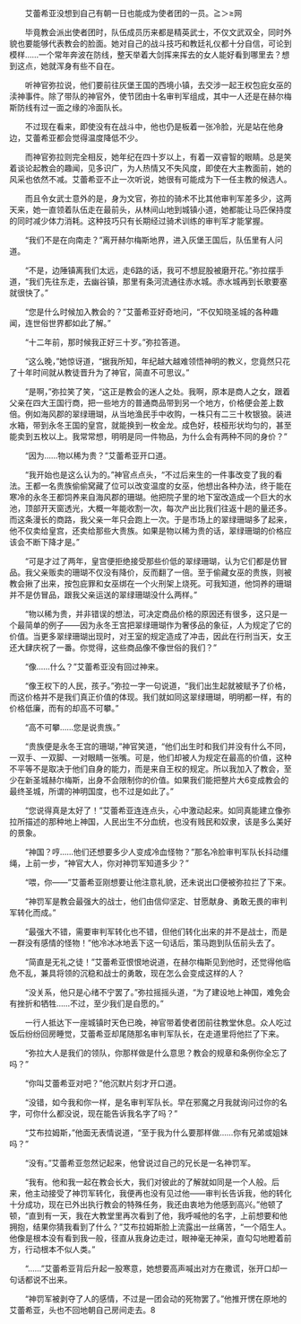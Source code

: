 　　艾蕾希亚没想到自己有朝一日也能成为使者团的一员。≧＞≥网

　　毕竟教会派出使者团时，队伍成员历来都是精英武士，不仅文武双全，同时外貌也要能够代表教会的脸面。她对自己的战斗技巧和教廷礼仪都十分自信，可论到模样……一个常年奔波在防线，整天举着大剑挥来挥去的女人能好看到哪里去？想到这点，她就浑身有些不自在。

　　听神官弥拉说，他们要前往灰堡王国的西境小镇，去交涉一起王权包庇女巫的渎神事件。除了带队的神官外，使节团由十名审判军组成，其中一人还是在赫尔梅斯防线有过一面之缘的冷面队长。

　　不过现在看来，即使没有在战斗中，他也仍是板着一张冷脸，光是站在他身边，艾蕾希亚都会觉得温度降低不少。

　　而神官弥拉则完全相反，她年纪在四十岁以上，有着一双睿智的眼睛。总是笑着谈论起教会的趣闻，见多识广，为人热情又不失风度，即使在大主教面前，她的风采也依然不减。艾蕾希亚不止一次听说，她很有可能成为下一任主教的候选人。

　　而且令女武士意外的是，身为文官，弥拉的骑术不比其他审判军差多少，这两天来，她一直领着队伍走在最前头，从林间山地到城镇小道，她都能让马匹保持度的同时减少体力消耗。这种技巧只有长期经过骑术训练的审判军才能掌握。

　　“我们不是在向南走？”离开赫尔梅斯地界，进入灰堡王国后，队伍里有人问道。

　　“不是，边陲镇离我们太远，走6路的话，我可不想屁股被磨开花。”弥拉摆手道，“我们先往东走，去幽谷镇，那里有条河流通往赤水城。赤水城再到长歌要塞就很快了。”

　　“您是什么时候加入教会的？”艾蕾希亚好奇地问，“不仅知晓圣城的各种趣闻，连世俗世界都如此了解。”

　　“十二年前，那时候我正好三十岁。”弥拉答道。

　　“这么晚，”她惊讶道，“据我所知，年纪越大越难领悟神明的教义，您竟然只花了十年时间就从教徒晋升为了神官，简直不可思议。”

　　“是啊，”弥拉笑了笑，“这正是教会的迷人之处。我啊，原本是商人之女，跟着父亲在四大王国行商，把一些地方的普通商品带到另一个地方，价格便会差上数倍。例如海风郡的翠绿珊瑚，从当地渔民手中收购，一株只有二三十枚银狼。装进水箱，带到永冬王国的皇宫，就能换到一枚金龙。成色好，枝桠形状均匀的，甚至能卖到五枚以上。我常常想，明明是同一件物品，为什么会有两种不同的身价？”

　　“因为……物以稀为贵？”艾蕾希亚开口道。

　　“我开始也是这么认为的。”神官点点头，“不过后来生的一件事改变了我的看法。王都一名贵族偷偷窝藏了位可以改变温度的女巫，他想出各种办法，终于能在寒冷的永冬王都饲养来自海风郡的珊瑚。他把院子里的地下室改造成一个巨大的水池，顶部开天窗透光，大概一年能收割一次，每次产出比我们往返十趟的量还多。而这条漫长的商路，我父亲一年只会跑上一次。于是市场上的翠绿珊瑚多了起来，他不仅卖给皇宫，还卖给那些大贵族。如果是物以稀为贵的话，翠绿珊瑚的价格应该会不断下降才是。”

　　“可是才过了两年，皇宫便拒绝接受那些价低的翠绿珊瑚，认为它们都是仿冒品。我父亲贩卖的珊瑚不仅没有降价，反而翻了一倍。至于偷藏女巫的贵族，则被教会揪了出来，按包庇罪和女巫绑在一个火刑架上烧死。可我知道，他饲养的珊瑚并不是仿冒品，跟我父亲运送的翠绿珊瑚没什么两样。”

　　“物以稀为贵，并非错误的想法，可决定商品价格的原因还有很多，这只是一个最简单的例子——因为永冬王宫把翠绿珊瑚作为奢侈品的象征，人为规定了它的价值。当更多翠绿珊瑚出现时，对王室的规定造成了冲击，因此在行刑当天，女王还大肆庆祝了一番。你觉得，这些商品像不像世俗的我们？”

　　“像……什么？”艾蕾希亚没有回过神来。

　　“像王权下的人民，孩子。”弥拉一字一句说道，“我们出生起就被赋予了价格，而这价格并不是我们真正价值的体现。我们就如同这翠绿珊瑚，明明都一样，有的价格低廉，而有的却高不可攀。”

　　“高不可攀……您是说贵族。”

　　“贵族便是永冬王宫的珊瑚，”神官笑道，“他们出生时和我们并没有什么不同，一双手、一双脚、一对眼睛一张嘴。可是，他们却被人为规定在最高的价值，这种不平等不是取决于他们自身的能力，而是来自王权的规定。所以我加入了教会，至少在新圣城赫尔梅斯，出身不会限制你的价值。如果我们能把整片大6变成教会的最终圣城，所谓的神明国度，也不过是如此了。”

　　“您说得真是太好了！”艾蕾希亚连连点头，心中激动起来。如同真能建立像弥拉所描述的那种地上神国，人民出生不分血统，也没有贱民和奴隶，该是多么美好的景象。

　　“神国？哼……他们还想要多少人变成冷血怪物？”那名冷脸审判军队长抖动缰绳，上前一步，“神官大人，你对神罚军知道多少？”

　　“喂，你——”艾蕾希亚刚想要让他注意礼貌，还未说出口便被弥拉拦了下来。

　　“神罚军是教会最强大的战士，他们由信仰坚定、甘愿献身、勇敢无畏的审判军转化而成。”

　　“最强大不错，需要审判军转化也不错，但他们转化出来的并不是战士，而是一群没有感情的怪物！”他冷冰冰地丢下这一句话后，策马跑到队伍前头去了。

　　“简直是无礼之徒！”艾蕾希亚恨恨地说道，在赫尔梅斯见到他时，还觉得他临危不乱，兼具将领的沉稳和战士的勇敢，现在怎么会变成这样的人？

　　“没关系，他只是心绪不宁罢了。”弥拉摇摇头道，“为了建设地上神国，难免会有挫折和牺牲……不过，至少我们是自愿的。”

　　一行人抵达下一座城镇时天色已晚，神官带着使者团前往教堂休息。众人吃过饭后纷纷回房睡觉，艾蕾希亚却尾随那名审判军队长，在走道里将他拦了下来。

　　“弥拉大人是我们的领队，你那样做是什么意思？教会的规章和条例你全忘了吗？”

　　“你叫艾蕾希亚对吧？”他沉默片刻才开口道。

　　“没错，如今我和你一样，是名审判军队长。早在邪魔之月我就询问过你的名字，可你什么都没说，现在能告诉我名字了吗？”

　　“艾布拉姆斯，”他面无表情说道，“至于我为什么要那样做……你有兄弟或姐妹吗？”

　　“没有。”艾蕾希亚忽然记起来，他曾说过自己的兄长是一名神罚军。

　　“我有。他和我一起在教会长大，我们对彼此的了解就如同是一个人般。后来，他主动接受了神罚军转化，我便再也没有见过他——审判长告诉我，他的转化十分成功，现在已外出执行教会的特殊任务，我还由衷地为他感到高兴。”他顿了顿，“直到有一天，我在大教堂里再次看到了他，我呼喊他的名字，上前想要和他拥抱，结果你猜我看到了什么？”艾布拉姆斯脸上流露出一丝痛苦，“一个陌生人。他像是根本没有看到我一般，径直从我身边走过，眼神毫无神采，直勾勾地瞪着前方，行动根本不似人类。”

　　“……”艾蕾希亚背后升起一股寒意，她想要高声喊出对方在撒谎，张开口却一句话都说不出来。

　　“神罚军被剥夺了人的感情，不过是一团会动的死物罢了。”他推开愣在原地的艾蕾希亚，头也不回地朝自己房间走去。8

　　
